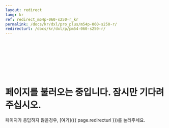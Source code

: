 ```yaml
---
layout: redirect
lang: kr
ref: redirect_m54p-060-s250-r_kr
permalink: /docs/kr/dxl/pro_plus/m54p-060-s250-r/
redirecturl: /docs/kr/dxl/p/pm54-060-s250-r/
---
```


<br><br><br><br><br><br>
# 페이지를 불러오는 중입니다. 잠시만 기다려주십시오.
페이지가 응답하지 않을경우, [여기]({{ page.redirecturl }})를 눌러주세요.
